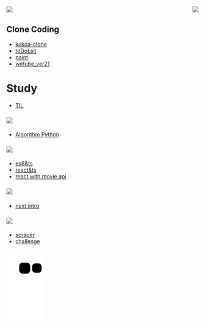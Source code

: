 <a href="https://velog.io/@wjdghks963">
<img src="https://img.shields.io/badge/Velog-20C997?style=for-the-badge&logo=Velog&logoColor=white">
</a>

<img align='right' src="http://mazassumnida.wtf/api/v2/generate_badge?boj=wjdghks963">


## Clone Coding

- [kokoa-clone](https://github.com/wjdghks963/kokoa-clone-2020)
- [toDoLsit](https://github.com/wjdghks963/js_vanilla_toDoList)
- [paint](https://github.com/wjdghks963/paintjs)
- [wetube_ver21](https://github.com/wjdghks963/wetube_ver2)

# Study

- [TIL](https://github.com/wjdghks963/TIL_dir)

### <img src="https://img.shields.io/badge/Algorithm-00BCB4?style=for-the-badge&logo=theAlgorithms&logoColor=white">

- [Algorithm Python](https://github.com/wjdghks963/algorithm)

###  <img src="https://img.shields.io/badge/REACT-61dafb?style=for-the-badge&logo=React&logoColor=white">

- [es6&ts](https://github.com/wjdghks963/react)
- [react&ts](https://github.com/wjdghks963/typescrip-react-demo)
- [react with movie api](https://github.com/wjdghks963/nomflix)

### <img src="https://img.shields.io/badge/Next-000000?style=for-the-badge&logo=Next&logoColor=white">


- [next intro](https://github.com/wjdghks963/nextjs-intro)


### <img src="https://img.shields.io/badge/Python-3776AB?style=for-the-badge&logo=Python&logoColor=white">

- [scraper](https://github.com/wjdghks963/python_scraper)
- [challenge](https://github.com/wjdghks963/challenge_python)

![snake gif](https://github.com/wjdghks963/wjdghks963/blob/output/github-contribution-grid-snake.svg)

<!---
wjdghks963/wjdghks963 is a ✨ special ✨ repository because its `README.md` (this file) appears on your GitHub profile.
You can click the Preview link to take a look at your changes.
--->
